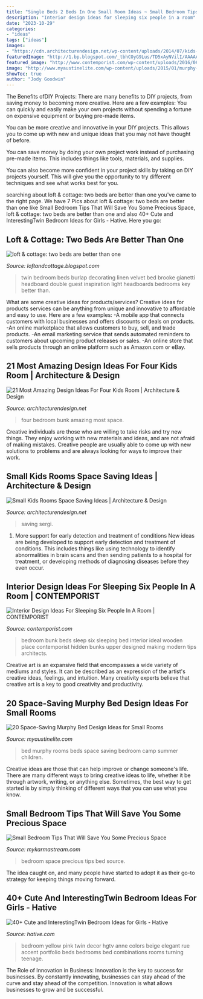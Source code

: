 ```yaml
---
title: "Single Beds 2 Beds In One Small Room Ideas ~ Small Bedroom Tips That Will Save You Some Precious Space"
description: "Interior design ideas for sleeping six people in a room"
date: "2023-10-29"
categories:
- "ideas"
tags: ["ideas"]
images:
- "https://cdn.architecturendesign.net/wp-content/uploads/2014/07/kids-room-bunk-beds.jpg"
featuredImage: "http://1.bp.blogspot.com/_tbhCOyG9Lus/TD5xAyNVilI/AAAAAAAABeY/rXH5mIeD8Fc/s640/twin_bed_love_brooke_gianetti.jpg"
featured_image: "http://www.contemporist.com/wp-content/uploads/2016/06/bunk-beds_190616_08-800x533.jpg"
image: "http://www.myaustinelite.com/wp-content/uploads/2015/01/murphy-bed-design-ideas-for-small-rooms-in-blue-and-ethnic-pattern.jpg"
ShowToc: true
author: "Jody Goodwin"
---
```



The Benefits ofDIY Projects:
There are many benefits to DIY projects, from saving money to becoming more creative. Here are a few examples: 
You can quickly and easily make your own projects without spending a fortune on expensive equipment or buying pre-made items. 

You can be more creative and innovative in your DIY projects. This allows you to come up with new and unique ideas that you may not have thought of before. 

You can save money by doing your own project work instead of purchasing pre-made items. This includes things like tools, materials, and supplies. 

You can also become more confident in your project skills by taking on DIY projects yourself. This will give you the opportunity to try different techniques and see what works best for you.

	

		
searching about loft &amp; cottage: two beds are better than one you've came to the right page. We have 7 Pics about loft &amp; cottage: two beds are better than one like Small Bedroom Tips That Will Save You Some Precious Space, loft &amp; cottage: two beds are better than one and also 40+ Cute and InterestingTwin Bedroom Ideas for Girls - Hative. Here you go:
		
    
## Loft &amp; Cottage: Two Beds Are Better Than One

<img loading=lazy src="http://1.bp.blogspot.com/_tbhCOyG9Lus/TD5xAyNVilI/AAAAAAAABeY/rXH5mIeD8Fc/s640/twin_bed_love_brooke_gianetti.jpg" onerror="this.onerror=null;this.src='https://tse2.mm.bing.net/th?id=OIP.V6dyIKaeJhiUXfRw4zyaqgAAAA&amp;pid=15.1';" alt="loft &amp; cottage: two beds are better than one">

_Source: loftandcottage.blogspot.com_

>twin bedroom beds burlap decorating linen velvet bed brooke gianetti headboard double guest inspiration light headboards bedrooms key better than. 

	

What are some creative ideas for products/services?
Creative ideas for products services can be anything from unique and innovative to affordable and easy to use. Here are a few examples: 
-A mobile app that connects customers with local businesses and offers discounts or deals on products. 
-An online marketplace that allows customers to buy, sell, and trade products. 
-An email marketing service that sends automated reminders to customers about upcoming product releases or sales. 
-An online store that sells products through an online platform such as Amazon.com or eBay.

    
## 21 Most Amazing Design Ideas For Four Kids Room | Architecture &amp; Design

<img loading=lazy src="https://cdn.architecturendesign.net/wp-content/uploads/2014/12/bedroom-ideas-for-four-kids-6.jpg" onerror="this.onerror=null;this.src='https://tse4.mm.bing.net/th?id=OIP.V2n7yoyT0XydPge6NzU0xAHaFj&amp;pid=15.1';" alt="21 Most Amazing Design Ideas For Four Kids Room | Architecture &amp; Design">

_Source: architecturendesign.net_

>four bedroom bunk amazing most space. 

	

Creative individuals are those who are willing to take risks and try new things. They enjoy working with new materials and ideas, and are not afraid of making mistakes. Creative people are usually able to come up with new solutions to problems and are always looking for ways to improve their work.

    
## Small Kids Rooms Space Saving Ideas | Architecture &amp; Design

<img loading=lazy src="https://cdn.architecturendesign.net/wp-content/uploads/2014/07/kids-room-bunk-beds.jpg" onerror="this.onerror=null;this.src='https://tse3.mm.bing.net/th?id=OIP.WasZ6hImNmOQWWSAGrC-uwHaFS&amp;pid=15.1';" alt="Small Kids Rooms Space Saving Ideas | Architecture &amp; Design">

_Source: architecturendesign.net_

>saving sergi. 

	

1) More support for early detection and treatment of conditions
New ideas are being developed to support early detection and treatment of conditions. This includes things like using technology to identify abnormalities in brain scans and then sending patients to a hospital for treatment, or developing methods of diagnosing diseases before they even occur.

    
## Interior Design Ideas For Sleeping Six People In A Room | CONTEMPORIST

<img loading=lazy src="http://www.contemporist.com/wp-content/uploads/2016/06/bunk-beds_190616_08-800x533.jpg" onerror="this.onerror=null;this.src='https://tse3.mm.bing.net/th?id=OIP.xW9pXKbarzxtGUR5u5W1EwHaE7&amp;pid=15.1';" alt="Interior Design Ideas For Sleeping Six People In A Room | CONTEMPORIST">

_Source: contemporist.com_

>bedroom bunk beds sleep six sleeping bed interior ideal wooden place contemporist hidden bunks upper designed making modern tips architects. 

	

Creative art is an expansive field that encompasses a wide variety of mediums and styles. It can be described as an expression of the artist's creative ideas, feelings, and intuition. Many creativity experts believe that creative art is a key to good creativity and productivity.

    
## 20 Space-Saving Murphy Bed Design Ideas For Small Rooms

<img loading=lazy src="http://www.myaustinelite.com/wp-content/uploads/2015/01/murphy-bed-design-ideas-for-small-rooms-in-blue-and-ethnic-pattern.jpg" onerror="this.onerror=null;this.src='https://tse3.mm.bing.net/th?id=OIP.DvrM8j1cnN-1pDANbmSZIwHaKN&amp;pid=15.1';" alt="20 Space-Saving Murphy Bed Design Ideas for Small Rooms">

_Source: myaustinelite.com_

>bed murphy rooms beds space saving bedroom camp summer children. 

	

Creative ideas are those that can help improve or change someone's life. There are many different ways to bring creative ideas to life, whether it be through artwork, writing, or anything else. Sometimes, the best way to get started is by simply thinking of different ways that you can use what you know.

    
## Small Bedroom Tips That Will Save You Some Precious Space

<img loading=lazy src="https://mykarmastream.com/wp-content/uploads/2017/06/small-bedroom-bed-9.jpg" onerror="this.onerror=null;this.src='https://tse2.mm.bing.net/th?id=OIP.YJ4uaHlxmlpbviDCbOlTwwHaLH&amp;pid=15.1';" alt="Small Bedroom Tips That Will Save You Some Precious Space">

_Source: mykarmastream.com_

>bedroom space precious tips bed source. 

	

The idea caught on, and many people have started to adopt it as their go-to strategy for keeping things moving forward.

    
## 40+ Cute And InterestingTwin Bedroom Ideas For Girls - Hative

<img loading=lazy src="https://hative.com/wp-content/uploads/2015/06/twin-bedroom-ideas-for-girls/11-twin-bedroom-ideas-for-girls.jpg" onerror="this.onerror=null;this.src='https://tse2.mm.bing.net/th?id=OIP.JJHWss2XjjvFp7iuYUKdDQHaJ4&amp;pid=15.1';" alt="40+ Cute and InterestingTwin Bedroom Ideas for Girls - Hative">

_Source: hative.com_

>bedroom yellow pink twin decor hgtv anne colors beige elegant rue accent portfolio beds bedrooms bed combinations rooms turning teenage. 

	

The Role of Innovation in Business:
Innovation is the key to success for businesses. By constantly innovating, businesses can stay ahead of the curve and stay ahead of the competition. Innovation is what allows businesses to grow and be successful.


